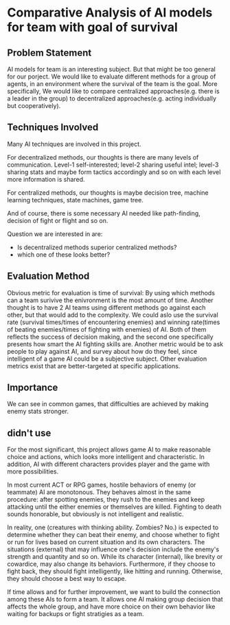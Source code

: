 # Comparative Analysis of AI models for team with goal of survival #

## Problem Statement ##

AI models for team is an interesting subject. But that might be too general for our porject. We would like to evaluate different methods for a group of agents, in an environment where the survival of the team is the goal. More specifically, We would like to compare centralized approaches(e.g. there is a leader in the group) to decentralized approaches(e.g. acting individually but cooperatively).

## Techniques Involved ##

Many AI techniques are involved in this project. 

For decentralized methods, our thoughts is there are many levels of communication. Level-1 self-interested; level-2 sharing useful intel; level-3 sharing stats and maybe form tactics accordingly and so on with each level more information is shared.

For centralized methods, our thoughts is maybe decision tree, machine learning techniques, state machines, game tree.

And of course, there is some necessary AI needed like path-finding, decision of fight or flight and so on. 

Question we are interested in are:

- Is decentralized methods superior centralized methods?
- which one of these looks better?

## Evaluation Method ##

Obvious metric for evaluation is time of survival: By using which methods can a team surivive the enivronment is the most amount of time. Another thought is to have 2 AI teams using different methods go against each other, but that would add to the complexity. We could aslo use the survival rate (survival times/times of encountering enemies) and winning rate(times of beating enemies/times of fighting with enemies) of AI. Both of them reflects the success of decision making, and the second one specifically presents how smart the AI fighting skills are.
Another metric would be to ask people to play against AI, and survey about how do they feel, since intelligent of a game AI could be a subjective subject.
Other evaluation metrics exist that are better-targeted at specific applications.

## Importance ##
We can see in common games, that difficulties are achieved by making enemy stats stronger.

## didn't use

For the most significant, this project allows game AI to make reasonable choice and actions, which looks more intelligent and characteristic. In addition, AI with different characters provides player and the game with more possibilities. 


In most current ACT or RPG games, hostile behaviors of enemy (or teammate) AI are monotonous. They behaves almost in the same procedure: after spotting enemies, they rush to the enemies and keep attacking until the either enemies or themselves are killed. Fighting to death sounds honorable, but obviously is not intelligent and realistic. 

In reality, one (creatures with thinking ability. Zombies? No.) is expected to determine whether they can beat their enemy, and choose whether to fight or run for lives based on current situation and its own characters. The situations (external) that may influence one's decision include the enemy's strength and quantity and so on. While its character (internal), like brevity or cowardice, may also change its behaviors. Furthermore, if they choose to fight back, they should fight intelligently, like hitting and running. Otherwise, they should choose a best way to escape.

If time allows and for further improvement, we want to build the connection among these AIs to form a team. It allows one AI making group decision that affects the whole group, and have more choice on their own behavior like waiting for backups or fight stratigies as a team.

